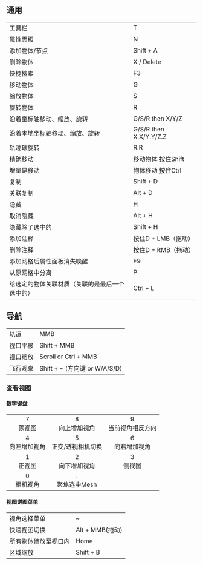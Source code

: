 ## 通用
| | |
| -- | -- |
| 工具栏 | T |
| 属性面板 | N |
| 添加物体/节点 | Shift + A |
| 删除物体 | X / Delete |
| 快捷搜索 | F3 |
| 移动物体 | G |
| 缩放物体 | S |
| 旋转物体 | R |
| 沿着坐标轴移动、缩放、旋转 | G/S/R then X/Y/Z |
| 沿着本地坐标轴移动、缩放、旋转 | G/S/R then X.X/Y.Y/Z.Z |
| 轨迹球旋转 | R.R |
| 精确移动 | 移动物体 按住Shift |
| 增量是移动 | 物体移动 按住Ctrl |
| 复制 | Shift + D |
| 关联复制 | Alt + D |
| 隐藏 | H |
| 取消隐藏 | Alt + H |
| 隐藏除了选中的 | Shift + H |
| 添加注释 | 按住D + LMB（拖动） |
| 删除注释 | 按住D + RMB（拖动） |
| 添加网格后属性面板消失唤醒 | F9 |
| 从原网格中分离 | P |
| 给选定的物体关联材质（关联的是最后一个选中的） | Ctrl + L |

## 导航

|  |  |
| -- | -- |
| 轨道 | MMB |
| 视口平移 | Shift + MMB |
| 视口缩放 | Scroll or Ctrl + MMB |
| 飞行观察 | Shift + ~ (方向键 or W/A/S/D) |

### 查看视图

#### 数字键盘
|  |  |  |
| :--: | :--: | :--: |
| 7 <br> 顶视图 | 8<br>向上增加视角 | 9 <br> 当前视角相反方向 |
| 4<br>向左增加视角 | 5<br>正交/透视相机切换 | 6<br>向右增加视角 |
| 1<br>正视图 | 2<br>向下增加视角 | 3<br>侧视图 |
| 0<br> 相机视角 | .<br>聚焦选中Mesh |

#### 视图饼图菜单

|  |  |
| -- | -- |
| 视角选择菜单 | ~ |
| 快速视图切换 | Alt + MMB(拖动) |
| 所有物体缩放至视口内 | Home |
| 区域缩放 | Shift + B |
